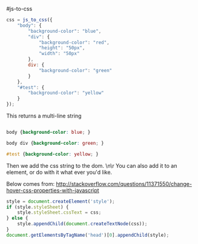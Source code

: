 #js-to-css

```js
css = js_to_css({
    "body": {
        "background-color": "blue",
        "div": {
            "background-color": "red",
            "height": "50px",
            "width": "50px"
        },
        div: {
            "background-color": "green"
        }
    },
    "#test": {
        "background-color": "yellow"
    }
});

```

This returns a multi-line string
```css

body {background-color: blue; }  

body div {background-color: green; }  

#test {background-color: yellow; }  
```


Then we add the css string to the dom. \n\r
You can also add it to an element, or do with it what ever you'd like.

Below comes from: 
http://stackoverflow.com/questions/11371550/change-hover-css-properties-with-javascript
```js
style = document.createElement('style');
if (style.styleSheet) {
    style.styleSheet.cssText = css;
} else {
    style.appendChild(document.createTextNode(css));
}
document.getElementsByTagName('head')[0].appendChild(style);
```
